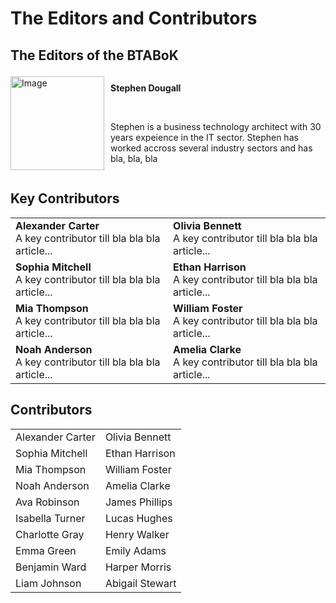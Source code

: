 # The Editors and Contributors

## The Editors of the BTABoK



<div style="display: flex; align-items: center;">
  <img src="S:\Blog\repro\IASA\stuff\media\B101-Person.svg" alt="Image" width="150" style="margin-right: 10px;">
  <div style="display: block; align-items: left;">
  <p><b>Stephen Dougall</b></p> <br>
  <p>Stephen is a business technology architect with 30 years expeience in the IT sector. Stephen has worked accross several industry sectors and has bla, bla, bla</p>
  <p>  </p>
  </div>
</div>




## Key Contributors



|      |      |
| ---- | ---- |
| **Alexander Carter**<br />A key contributor till bla bla bla article... | **Olivia Bennett**<br />A key contributor till bla bla bla article... |
| **Sophia Mitchell**<br />A key contributor till bla bla bla article... | **Ethan Harrison**<br />A key contributor till bla bla bla article... |
| **Mia Thompson**<br />A key contributor till bla bla bla article... | **William Foster**<br />A key contributor till bla bla bla article... |
| **Noah Anderson**<br />A key contributor till bla bla bla article... | **Amelia Clarke**<br />A key contributor till bla bla bla article... |

## Contributors



|      |      |
| ---- | ---- |
| Alexander Carter    | Olivia Bennett     |
| Sophia Mitchell     | Ethan Harrison     |
| Mia Thompson        | William Foster     |
| Noah Anderson       | Amelia Clarke      |
| Ava Robinson        | James Phillips     |
| Isabella Turner     | Lucas Hughes       |
| Charlotte Gray      | Henry Walker       |
| Emma Green          | Emily Adams        |
| Benjamin Ward       | Harper Morris      |
| Liam Johnson        | Abigail Stewart    |


